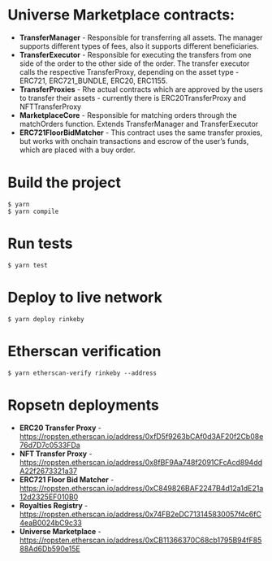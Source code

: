 # **Universe Marketplace contracts:**

- **TransferManager** - Responsible for transferring all assets. The manager supports different types of fees, also it supports different beneficiaries.
- **TransferExecutor** - Responsible for executing the transfers from one side of the order to the other side of the order. The transfer executor calls the respective TransferProxy, depending on the asset type - ERC721, ERC721_BUNDLE, ERC20, ERC1155.
- **TransferProxies** - Rhe actual contracts which are approved by the users to transfer their assets - currently there is ERC20TransferProxy and NFTTransferProxy
- **MarketplaceCore** - Responsible for matching orders through the matchOrders function. Extends TransferManager and TransferExecutor
- **ERC721FloorBidMatcher** - This contract uses the same transfer proxies, but works with onchain transactions and escrow of the user’s funds, which are placed with a buy order.

# Build the project

```
$ yarn
$ yarn compile
```

# Run tests

```
$ yarn test
```

# Deploy to live network

```
$ yarn deploy rinkeby
```

# Etherscan verification

```
$ yarn etherscan-verify rinkeby --address
```

# Ropsetn deployments

- **ERC20 Transfer Proxy** - https://ropsten.etherscan.io/address/0xfD5f9263bCAf0d3AF20f2Cb08e76d7D7c0533FDa
- **NFT Transfer Proxy** - https://ropsten.etherscan.io/address/0x8fBF9Aa748f2091CFcAcd894ddA22f2673321a37
- **ERC721 Floor Bid Matcher** - https://ropsten.etherscan.io/address/0xC849826BAF2247B4d12a1dE21a12d2325EF010B0
- **Royalties Registry** - https://ropsten.etherscan.io/address/0x74FB2eDC713145830057f4c6fC4eaB0024bC9c33
- **Universe Marketplace** - https://ropsten.etherscan.io/address/0xCB11366370C68cb1795B94fF8588Ad6Db590e15E
